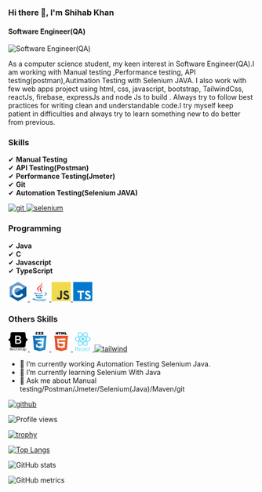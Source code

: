 ### Hi there 👋, I'm Shihab Khan
#### Software Engineer(QA)
<!-- ![Software Engineer(QA)](https://scontent.fdac24-1.fna.fbcdn.net/v/t1.6435-9/78851512_443968586275048_6159353229860667392_n.jpg?_nc_cat=110&ccb=1-7&_nc_sid=09cbfe&_nc_eui2=AeER6bxyDy5PHX8CiDKP5ZXyHbg5_07NlRgduDn_Ts2VGMWZXSRj-HSdXAXc5w9adCK4QAxX2yqJIv0VRlNaD8NL&_nc_ohc=_aKuWE3aYD0AX9Uq3by&_nc_ht=scontent.fdac24-1.fna&oh=00_AfC-6rzI3q6ER4KPyoUzCS2ypEXMGqpuw470lt2vcbTEaA&oe=64864E74) -->
![Software Engineer(QA)](https://media.licdn.com/dms/image/D4D35AQFyrTPi1B7JkQ/profile-framedphoto-shrink_200_200/0/1655565877468?e=1684555200&v=beta&t=nFbv8gsolH3-rPtd3xBStxS0LQdp72eHNZYdKVx2zjg)

As a computer science student, my keen interest in Software Engineer(QA).I am working with Manual testing ,Performance testing, API testing(postman),Autimation Testing with Selenium JAVA.
I also work with few web apps project using html, css, javascript, bootstrap, TailwindCss, reactJs, firebase, expressJs and node Js to build . Always try to follow best practices for writing clean and understandable code.I try myself keep patient in difficulties and always try to learn something new to do better from previous.

### Skills
 ✔ <b>Manual Testing</b> <br/>
 ✔ <b> API Testing(Postman)</b> <br/>
 ✔ <b>Performance Testing(Jmeter)</b> <br/>
 ✔ <b>Git</b><br/>
 ✔ <b>Automation Testing(Selenium JAVA)</b><br/>
 <p align="left"> <a href="https://git-scm.com/" target="_blank" rel="noreferrer"> <img src="https://www.vectorlogo.zone/logos/git-scm/git-scm-icon.svg" alt="git" width="40" height="40"/> </a> <a href="https://www.selenium.dev" target="_blank" rel="noreferrer"> <img src="https://raw.githubusercontent.com/detain/svg-logos/780f25886640cef088af994181646db2f6b1a3f8/svg/selenium-logo.svg" alt="selenium" width="40" height="40"/> </a> </p>

### Programming
 ✔ <b>Java</b> <br/>
 ✔ <b>C</b> <br/>
 ✔ <b>Javascript</b> <br/>
 ✔ <b>TypeScript</b> <br/>
 
<p align="left"> <a href="https://www.cprogramming.com/" target="_blank" rel="noreferrer"> <img src="https://raw.githubusercontent.com/devicons/devicon/master/icons/c/c-original.svg" alt="c" width="40" height="40"/> </a> <a href="https://www.java.com" target="_blank" rel="noreferrer"> <img src="https://raw.githubusercontent.com/devicons/devicon/master/icons/java/java-original.svg" alt="java" width="40" height="40"/> </a> <a href="https://developer.mozilla.org/en-US/docs/Web/JavaScript" target="_blank" rel="noreferrer"> <img src="https://raw.githubusercontent.com/devicons/devicon/master/icons/javascript/javascript-original.svg" alt="javascript" width="40" height="40"/> </a> <a href="https://www.typescriptlang.org/" target="_blank" rel="noreferrer"> <img src="https://raw.githubusercontent.com/devicons/devicon/master/icons/typescript/typescript-original.svg" alt="typescript" width="40" height="40"/> </a> </p>

### Others Skills
<p align="left"> <a href="https://getbootstrap.com" target="_blank" rel="noreferrer"> <img src="https://raw.githubusercontent.com/devicons/devicon/master/icons/bootstrap/bootstrap-plain-wordmark.svg" alt="bootstrap" width="40" height="40"/> </a> <a href="https://www.w3schools.com/css/" target="_blank" rel="noreferrer"> <img src="https://raw.githubusercontent.com/devicons/devicon/master/icons/css3/css3-original-wordmark.svg" alt="css3" width="40" height="40"/> </a> <a href="https://www.w3.org/html/" target="_blank" rel="noreferrer"> <img src="https://raw.githubusercontent.com/devicons/devicon/master/icons/html5/html5-original-wordmark.svg" alt="html5" width="40" height="40"/> </a> <a href="https://reactjs.org/" target="_blank" rel="noreferrer"> <img src="https://raw.githubusercontent.com/devicons/devicon/master/icons/react/react-original-wordmark.svg" alt="react" width="40" height="40"/> </a> <a href="https://tailwindcss.com/" target="_blank" rel="noreferrer"> <img src="https://www.vectorlogo.zone/logos/tailwindcss/tailwindcss-icon.svg" alt="tailwind" width="40" height="40"/> </a> </p>


- 🔭 I’m currently working Automation Testing Selenium Java. 
- 🌱 I’m currently learning Selenium With Java 
- 💬 Ask me about Manual testing/Postman/Jmeter/Selenium(Java)/Maven/git 


[<img src='https://cdn.jsdelivr.net/npm/simple-icons@3.0.1/icons/github.svg' alt='github' height='40'>](https://github.com/shihab0005) 

![Profile views](https://gpvc.arturio.dev/shihab0005) 

[![trophy](https://github-profile-trophy.vercel.app/?username=shihab0005)](https://github.com/ryo-ma/github-profile-trophy)

[![Top Langs](https://github-readme-stats.vercel.app/api/top-langs/?username=shihab0005)](https://github.com/anuraghazra/github-readme-stats)

![GitHub stats](https://github-readme-stats.vercel.app/api?username=shihab0005&show_icons=true)  

![GitHub metrics](https://metrics.lecoq.io/shihab0005)  





